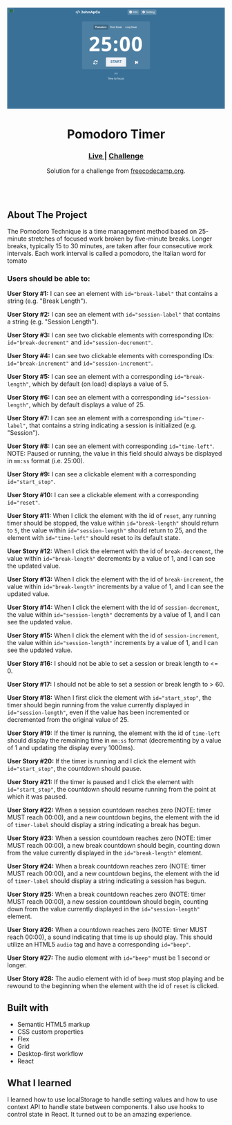 <img src="https://github.com/JohnApCo/pomodoro-timer/blob/main/public/img/Pomodoro-Timer.png?raw=true"></img>

<h1 align="center">Pomodoro Timer</h1>

<div align="center">
  <h3>
    <a href="https://codepen.io/JohnApCo/live/bGxQWYZ" color="white">
      Live
    </a>
   <span> | </span>
    <a href="https://www.freecodecamp.org/learn/front-end-development-libraries/front-end-development-libraries-projects/build-a-25--5-clock">
      Challenge
    </a>
  </h3>
</div>
<div align="center">
   Solution for a challenge from  <a href="https://www.freecodecamp.org/" target="_blank">freecodecamp.org</a>.
</div>
<br>
<br>
<br>

## About The Project

<p>The Pomodoro Technique is a time management method based on 25-minute stretches of focused work broken by five-minute breaks. Longer breaks, typically 15 to 30 minutes, are taken after four consecutive work intervals. Each work interval is called a pomodoro, the Italian word for tomato</p>

### Users should be able to:

<p><strong>User Story #1:</strong> I can see an element with <code>id="break-label"</code> that contains a string (e.g. "Break Length").</p>
<p><strong>User Story #2:</strong> I can see an element with <code>id="session-label"</code> that contains a string (e.g. "Session Length").</p>
<p><strong>User Story #3:</strong> I can see two clickable elements with corresponding IDs: <code>id="break-decrement"</code> and <code>id="session-decrement"</code>.</p>
<p><strong>User Story #4:</strong> I can see two clickable elements with corresponding IDs: <code>id="break-increment"</code> and <code>id="session-increment"</code>.</p>
<p><strong>User Story #5:</strong> I can see an element with a corresponding <code>id="break-length"</code>, which by default (on load) displays a value of 5.</p>
<p><strong>User Story #6:</strong> I can see an element with a corresponding <code>id="session-length"</code>, which by default displays a value of 25.</p>
<p><strong>User Story #7:</strong> I can see an element with a corresponding <code>id="timer-label"</code>, that contains a string indicating a session is initialized (e.g. "Session").</p>
<p><strong>User Story #8:</strong> I can see an element with corresponding <code>id="time-left"</code>. NOTE: Paused or running, the value in this field should always be displayed in <code>mm:ss</code> format (i.e. 25:00).</p>
<p><strong>User Story #9:</strong> I can see a clickable element with a corresponding <code>id="start_stop"</code>.</p>
<p><strong>User Story #10:</strong> I can see a clickable element with a corresponding <code>id="reset"</code>.</p>
<p><strong>User Story #11:</strong> When I click the element with the id of <code>reset</code>, any running timer should be stopped, the value within <code>id="break-length"</code> should return to <code>5</code>, the value within <code>id="session-length"</code> should return to 25, and the element with <code>id="time-left"</code> should reset to its default state.</p>
<p><strong>User Story #12:</strong> When I click the element with the id of <code>break-decrement</code>, the value within <code>id="break-length"</code> decrements by a value of 1, and I can see the updated value.</p>
<p><strong>User Story #13:</strong> When I click the element with the id of <code>break-increment</code>, the value within <code>id="break-length"</code> increments by a value of 1, and I can see the updated value.</p>
<p><strong>User Story #14:</strong> When I click the element with the id of <code>session-decrement</code>, the value within <code>id="session-length"</code> decrements by a value of 1, and I can see the updated value.</p>
<p><strong>User Story #15:</strong> When I click the element with the id of <code>session-increment</code>, the value within <code>id="session-length"</code> increments by a value of 1, and I can see the updated value.</p>
<p><strong>User Story #16:</strong> I should not be able to set a session or break length to &lt;= 0.</p>
<p><strong>User Story #17:</strong> I should not be able to set a session or break length to &gt; 60.</p>
<p><strong>User Story #18:</strong> When I first click the element with <code>id="start_stop"</code>, the timer should begin running from the value currently displayed in <code>id="session-length"</code>, even if the value has been incremented or decremented from the original value of 25.</p>
<p><strong>User Story #19:</strong> If the timer is running, the element with the id of <code>time-left</code> should display the remaining time in <code>mm:ss</code> format (decrementing by a value of 1 and updating the display every 1000ms).</p>
<p><strong>User Story #20:</strong> If the timer is running and I click the element with <code>id="start_stop"</code>, the countdown should pause.</p>
<p><strong>User Story #21:</strong> If the timer is paused and I click the element with <code>id="start_stop"</code>, the countdown should resume running from the point at which it was paused.</p>
<p><strong>User Story #22:</strong> When a session countdown reaches zero (NOTE: timer MUST reach 00:00), and a new countdown begins, the element with the id of <code>timer-label</code> should display a string indicating a break has begun.</p>
<p><strong>User Story #23:</strong> When a session countdown reaches zero (NOTE: timer MUST reach 00:00), a new break countdown should begin, counting down from the value currently displayed in the <code>id="break-length"</code> element.</p>
<p><strong>User Story #24:</strong> When a break countdown reaches zero (NOTE: timer MUST reach 00:00), and a new countdown begins, the element with the id of <code>timer-label</code> should display a string indicating a session has begun.</p>
<p><strong>User Story #25:</strong> When a break countdown reaches zero (NOTE: timer MUST reach 00:00), a new session countdown should begin, counting down from the value currently displayed in the <code>id="session-length"</code> element.</p>
<p><strong>User Story #26:</strong> When a countdown reaches zero (NOTE: timer MUST reach 00:00), a sound indicating that time is up should play. This should utilize an HTML5 <code>audio</code> tag and have a corresponding <code>id="beep"</code>.</p>
<p><strong>User Story #27:</strong> The audio element with <code>id="beep"</code> must be 1 second or longer.</p>
<p><strong>User Story #28:</strong> The audio element with id of <code>beep</code> must stop playing and be rewound to the beginning when the element with the id of <code>reset</code> is clicked.</p>

## Built with

- Semantic HTML5 markup
- CSS custom properties
- Flex
- Grid
- Desktop-first workflow
- React

## What I learned

I learned how to use localStorage to handle setting values and how to use context API to handle state between components. I also use hooks to control state in React. It turned out to be an amazing experience.
